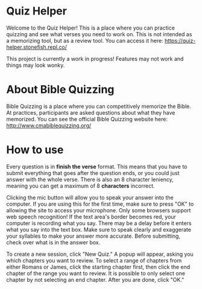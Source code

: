 # Quiz Helper
Welcome to the Quiz Helper! This is a place where you can practice quizzing and see what verses you need to work on. This is not intended as a memorizing tool, but as a review tool. You can access it here: https://quiz-helper.stonefish.repl.co/

This project is currently a work in progress! Features may not work and things may look wonky.

# About Bible Quizzing
Bible Quizzing is a place where you can competitively memorize the Bible. At practices, participants are asked questions about what they have memorized. You can see the official Bible Quizzing website here: http://www.cmabiblequizzing.org/ 

# How to use
Every question is in **finish the verse** format. This means that you have to submit everything that goes after the question ends, or you could just answer with the whole verse. There is also an 8 character leniency, meaning you can get a maximum of 8 **characters** incorrect. 

Clicking the mic button will allow you to speak your answer into the computer. If you are using this for the first time, make sure to press "OK" to allowing the site to access your microphone. Only some browsers support web speech recognition! If the text area's border becomes red, your computer is recording what you say. There may be a delay before it enters what you say into the text box. Make sure to speak clearly and exaggerate your syllables to make your answer more accurate. Before submitting, check over what is in the answer box.

To create a new session, click "New Quiz." A popup will appear, asking you which chapters you want to review. To select a range of chapters from either Romans or James, click the starting chapter first, then click the end chapter of the range you want to review. It is possible to only select one chapter by not selecting an end chapter. After you are done, click "OK."
